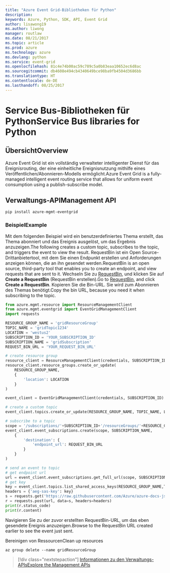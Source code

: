 ```yaml
---
title: "Azure Event Grid-Bibliotheken für Python"
description: 
keywords: Azure, Python, SDK, API, Event Grid
author: lisawong19
ms.author: liwong
manager: routlaw
ms.date: 08/21/2017
ms.topic: article
ms.prod: azure
ms.technology: azure
ms.devlang: python
ms.service: event-grid
ms.openlocfilehash: 81c4e74b00ac59c789c5a0b83eaa10652ec6d8ac
ms.sourcegitcommit: db4608e494cb4340649bce98ba9fb4504d3686bb
ms.translationtype: HT
ms.contentlocale: de-DE
ms.lasthandoff: 08/25/2017
---
```

# <a name="service-bus-libraries-for-python"></a><span data-ttu-id="4abef-103">Service Bus-Bibliotheken für Python</span><span class="sxs-lookup"><span data-stu-id="4abef-103">Service Bus libraries for Python</span></span>

## <a name="overview"></a><span data-ttu-id="4abef-104">Übersicht</span><span class="sxs-lookup"><span data-stu-id="4abef-104">Overview</span></span>
<span data-ttu-id="4abef-105">Azure Event Grid ist ein vollständig verwalteter intelligenter Dienst für das Ereignisrouting, der eine einheitliche Ereignisnutzung mithilfe eines Veröffentlichen/Abonnieren-Modells ermöglicht.</span><span class="sxs-lookup"><span data-stu-id="4abef-105">Azure Event Grid is a fully-managed intelligent event routing service that allows for uniform event consumption using a publish-subscribe model.</span></span>

## <a name="management-api"></a><span data-ttu-id="4abef-106">Verwaltungs-API</span><span class="sxs-lookup"><span data-stu-id="4abef-106">Management API</span></span>
```bash
pip install azure-mgmt-eventgrid
```

### <a name="example"></a><span data-ttu-id="4abef-107">Beispiel</span><span class="sxs-lookup"><span data-stu-id="4abef-107">Example</span></span>
<span data-ttu-id="4abef-108">Mit dem folgenden Beispiel wird ein benutzerdefiniertes Thema erstellt, das Thema abonniert und das Ereignis ausgelöst, um das Ergebnis anzuzeigen.</span><span class="sxs-lookup"><span data-stu-id="4abef-108">The following creates a custom topic, subscribes to the topic, and triggers the event to view the result.</span></span> <span data-ttu-id="4abef-109">RequestBin ist ein Open Source-Drittanbietertool, mit dem Sie einen Endpunkt erstellen und Anforderungen anzeigen können, die an ihn gesendet werden.</span><span class="sxs-lookup"><span data-stu-id="4abef-109">RequestBin is an open source, third-party tool that enables you to create an endpoint, and view requests that are sent to it.</span></span> <span data-ttu-id="4abef-110">Wechseln Sie zu [RequestBin](https://requestb.in/), und klicken Sie auf **Create a RequestBin** (RequestBin erstellen).</span><span class="sxs-lookup"><span data-stu-id="4abef-110">Go to [RequestBin](https://requestb.in/), and click **Create a RequestBin**.</span></span> <span data-ttu-id="4abef-111">Kopieren Sie die Bin-URL. Sie wird zum Abonnieren des Themas benötigt.</span><span class="sxs-lookup"><span data-stu-id="4abef-111">Copy the bin URL, because you need it when subscribing to the topic.</span></span>

```python
from azure.mgmt.resource import ResourceManagementClient
from azure.mgmt.eventgrid import EventGridManagementClient
import requests

RESOURCE_GROUP_NAME = 'gridResourceGroup'
TOPIC_NAME = 'gridTopic1234'
LOCATION = 'westus2'
SUBSCRIPTION_ID = 'YOUR_SUBSCRIPTION_ID'
SUBSCRIPTION_NAME = 'gridSubscription'
REQUEST_BIN_URL = 'YOUR_REQUEST_BIN_URL'

# create resource group
resource_client = ResourceManagementClient(credentials, SUBSCRIPTION_ID)
resource_client.resource_groups.create_or_update(
    RESOURCE_GROUP_NAME,
    {
        'location': LOCATION
    }
)

event_client = EventGridManagementClient(credentials, SUBSCRIPTION_ID)

# create a custom topic
event_client.topics.create_or_update(RESOURCE_GROUP_NAME, TOPIC_NAME, LOCATION)

# subscribe to a topic
scope = '/subscriptions/'+SUBSCRIPTION_ID+'/resourceGroups/'+RESOURCE_GROUP_NAME+'/providers/Microsoft.EventGrid/topics/'+TOPIC_NAME
event_client.event_subscriptions.create(scope, SUBSCRIPTION_NAME,
    {
        'destination': {
            'endpoint_url': REQUEST_BIN_URL
        }
    }
)

# send an event to topic
# get endpoint url
url = event_client.event_subscriptions.get_full_url(scope, SUBSCRIPTION_NAME).endpoint_url
# get key
key = event_client.topics.list_shared_access_keys(RESOURCE_GROUP_NAME,TOPIC_NAME).key1
headers = {'aeg-sas-key': key}
s = requests.get('https://raw.githubusercontent.com/Azure/azure-docs-json-samples/master/event-grid/customevent.json')
r = requests.post(url, data=s, headers=headers)
print(r.status_code)
print(r.content)
```
<span data-ttu-id="4abef-112">Navigieren Sie zu der zuvor erstellten RequestBin-URL, um das eben gesendete Ereignis anzuzeigen.</span><span class="sxs-lookup"><span data-stu-id="4abef-112">Browse to the RequestBin URL created earlier to see the event just sent.</span></span>

<span data-ttu-id="4abef-113">Bereinigen von Ressourcen</span><span class="sxs-lookup"><span data-stu-id="4abef-113">Clean up resources</span></span>
```azurecli-interactive
az group delete --name gridResourceGroup
```

> [!div class="nextstepaction"]
> [<span data-ttu-id="4abef-114">Informationen zu den Verwaltungs-APIs</span><span class="sxs-lookup"><span data-stu-id="4abef-114">Explore the Management APIs</span></span>](/python/api/overview/azure/eventgrid/managementlibrary)

